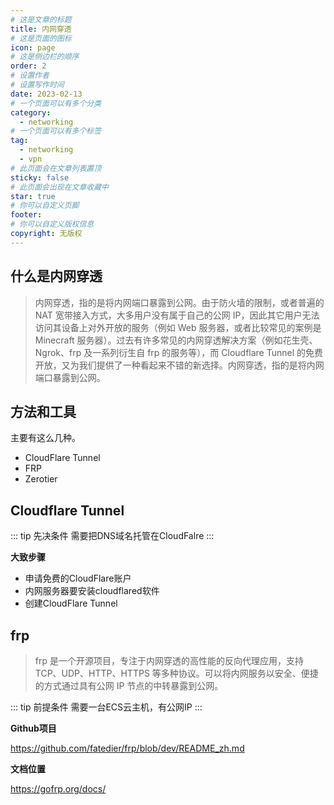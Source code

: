 ```yaml
---
# 这是文章的标题
title: 内网穿透
# 这是页面的图标
icon: page
# 这是侧边栏的顺序
order: 2
# 设置作者
# 设置写作时间
date: 2023-02-13
# 一个页面可以有多个分类
category:
  - networking
# 一个页面可以有多个标签
tag:
  - networking
  - vpn
# 此页面会在文章列表置顶
sticky: false
# 此页面会出现在文章收藏中
star: true
# 你可以自定义页脚
footer: 
# 你可以自定义版权信息
copyright: 无版权
---
```





## 什么是内网穿透

> 内网穿透，指的是将内网端口暴露到公网。由于防火墙的限制，或者普遍的 NAT 宽带接入方式，大多用户没有属于自己的公网 IP，因此其它用户无法访问其设备上对外开放的服务（例如 Web 服务器，或者比较常见的案例是 Minecraft 服务器）。过去有许多常见的内网穿透解决方案（例如花生壳、Ngrok、frp 及一系列衍生自 frp 的服务等），而 Cloudflare Tunnel 的免费开放，又为我们提供了一种看起来不错的新选择。内网穿透，指的是将内网端口暴露到公网。


## 方法和工具

主要有这么几种。

- CloudFlare Tunnel
- FRP
- Zerotier


## Cloudflare Tunnel

::: tip 先决条件
需要把DNS域名托管在CloudFalre
:::


**大致步骤**

- 申请免费的CloudFlare账户
- 内网服务器要安装cloudflared软件
- 创建CloudFlare Tunnel






## frp

>frp 是一个开源项目，专注于内网穿透的高性能的反向代理应用，支持 TCP、UDP、HTTP、HTTPS 等多种协议。可以将内网服务以安全、便捷的方式通过具有公网 IP 节点的中转暴露到公网。

::: tip 前提条件
需要一台ECS云主机，有公网IP
:::



**Github项目**

https://github.com/fatedier/frp/blob/dev/README_zh.md




**文档位置**

https://gofrp.org/docs/

